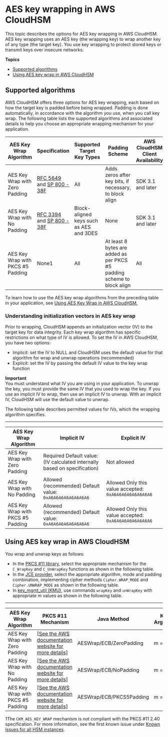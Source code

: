 # AES key wrapping in AWS CloudHSM<a name="manage-aes-key-wrapping"></a>

This topic describes the options for AES key wrapping in AWS CloudHSM\. AES key wrapping uses an AES key \(the wrapping key\) to wrap another key of any type \(the target key\)\. You use key wrapping to protect stored keys or transmit keys over insecure networks\.

**Topics**
+ [Supported algorithms](#supported-types)
+ [Using AES key wrap in AWS CloudHSM](#use-aes-key-wrap)

## Supported algorithms<a name="supported-types"></a>

AWS CloudHSM offers three options for AES key wrapping, each based on how the target key is padded before being wrapped\. Padding is done automatically, in accordance with the algorithm you use, when you call key wrap\. The following table lists the supported algorithms and associated details to help you choose an appropriate wrapping mechanism for your application\.


| AES Key Wrap Algorithm | Specification | Supported Target Key Types | Padding Scheme | AWS CloudHSM Client Availability  | 
| --- | --- | --- | --- | --- | 
| AES Key Wrap with Zero Padding  | [RFC 5649](https://tools.ietf.org/html/rfc5649) and [SP 800 \- 38F](https://nvlpubs.nist.gov/nistpubs/SpecialPublications/NIST.SP.800-38F.pdf) | All | Adds zeros after key bits, if necessary, to block align | SDK 3\.1 and later | 
| AES Key Wrap with No Padding | [RFC 3394](https://tools.ietf.org/html/rfc3394) and [SP 800 \- 38F](https://nvlpubs.nist.gov/nistpubs/SpecialPublications/NIST.SP.800-38F.pdf) | Block\-aligned keys such as AES and 3DES  | None | SDK 3\.1 and later | 
| AES Key Wrap with PKCS \#5 Padding | None1 | All |  At least 8 bytes are added as per PKCS \#5 padding scheme to block align   | All | 

To learn how to use the AES key wrap algorithms from the preceding table in your application, see [Using AES Key Wrap in AWS CloudHSM\.](#use-aes-key-wrap)

### Understanding initialization vectors in AES key wrap<a name="understand-padding-iv"></a>

Prior to wrapping, CloudHSM appends an initialization vector \(IV\) to the target key for data integrity\. Each key wrap algorithm has specific restrictions on what type of IV is allowed\. To set the IV in AWS CloudHSM, you have two options:
+ Implicit: set the IV to NULL and CloudHSM uses the default value for that algorithm for wrap and unwrap operations \(recommended\)
+ Explicit: set the IV by passing the default IV value to the key wrap function 

**Important**  
You must understand what IV you are using in your application\. To unwrap the key, you must provide the same IV that you used to wrap the key\. If you use an implicit IV to wrap, then use an implicit IV to unwrap\. With an implicit IV, CloudHSM will use the default value to unwrap\. 

The following table describes permitted values for IVs, which the wrapping algorithm specifies\. 


****  

| AES Key Wrap Algorithm | Implicit IV | Explicit IV | 
| --- | --- | --- | 
| AES Key Wrap with Zero Padding  | Required Default value: \(IV calculated internally based on specification\) | Not allowed | 
| AES Key Wrap with No Padding | Allowed \(recommended\) Default value: `0xA6A6A6A6A6A6A6A6` | Allowed Only this value accepted: `0xA6A6A6A6A6A6A6A6` | 
| AES Key Wrap with PKCS \#5 Padding | Allowed \(recommended\) Default value: `0xA6A6A6A6A6A6A6A6` | Allowed Only this value accepted: `0xA6A6A6A6A6A6A6A6` | 

## Using AES key wrap in AWS CloudHSM<a name="use-aes-key-wrap"></a>

 You wrap and unwrap keys as follows:
+ In the [PKCS \#11 library](pkcs11-library.md), select the appropriate mechanism for the `C_WrapKey` and `C_UnWrapKey` functions as shown in the following table\. 
+ In the [JCE provider](java-library.md), select the appropriate algorithm, mode and padding combination, implementing cipher methods `Cipher.WRAP_MODE` and `Cipher.UNWRAP_MODE` as shown in the following table\.
+ In [key\_mgmt\_util \(KMU\)](key_mgmt_util.md), use commands `wrapKey` and `unWrapKey` with appropriate m values as shown in the following table\. 


****  

| AES Key Wrap Algorithm | PKCS \#11 Mechanism | Java Method | KMU Argument | 
| --- | --- | --- | --- | 
| AES Key Wrap with Zero Padding  |  [\[See the AWS documentation website for more details\]](http://docs.aws.amazon.com/cloudhsm/latest/userguide/manage-aes-key-wrapping.html)  | AESWrap/ECB/ZeroPadding | m = 6 | 
| AES Key Wrap with No Padding |  [\[See the AWS documentation website for more details\]](http://docs.aws.amazon.com/cloudhsm/latest/userguide/manage-aes-key-wrapping.html)  | AESWrap/ECB/NoPadding | m = 5 | 
| AES Key Wrap with PKCS \#5 Padding  |  [\[See the AWS documentation website for more details\]](http://docs.aws.amazon.com/cloudhsm/latest/userguide/manage-aes-key-wrapping.html)  | AESWrap/ECB/PKCS5Padding | m = 4 | 

1The `CKM_AES_KEY_WRAP` mechanism is not compliant with the PKCS \#11 2\.40 specification\. For more information, see the first known issue under [Known Issues for all HSM instances](ki-all.md)\.